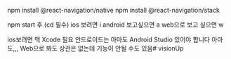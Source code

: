 npm install @react-navigation/native
npm install @react-navigation/stack





npm start 후 (cd 필수)
ios 보려면 i 
android 보고싶으면 a web으로 
보고 싶으면 w

ios보려면 맥 Xcode 필요
안드로이드는 아마도 Android Studio 있어야 합니다 아마도,,,
Web으로 봐도 상관은 없는데 기능이 안될 수도 있음# visionUp
